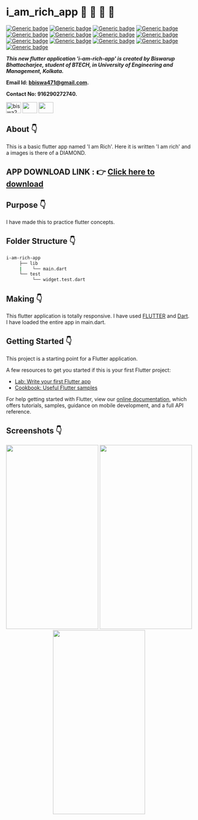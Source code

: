 # i_am_rich_app :star_struck: :memo: :iphone: :notebook: 

[![Generic badge](https://img.shields.io/badge/advance-Flutter-red)](https://shields.io/) [![Generic badge](https://img.shields.io/badge/advance-Dart-green)](https://shields.io/) [![Generic badge](https://img.shields.io/badge/Dart-Math-yellow)](https://shields.io/) [![Generic badge](https://img.shields.io/badge/android-ios-yellowgreen)](https://shields.io/) [![Generic badge](https://img.shields.io/badge/Material-UI-blue)](https://shields.io/) [![Generic badge](https://img.shields.io/badge/custom-widgets-orange)](https://shields.io/) [![Generic badge](https://img.shields.io/badge/database-SQL-yellow)](https://shields.io/) [![Generic badge](https://img.shields.io/badge/sqflite-any-crimson)](https://shields.io/) [![Generic badge](https://img.shields.io/badge/path__provider-any-pink)](https://shields.io/) [![Generic badge](https://img.shields.io/badge/%20%20intl-any-skyblue)](https://shields.io/) [![Generic badge](https://img.shields.io/badge/auto__size__text-%5E2.1.0-deepblue)](https://shields.io/) [![Generic badge](https://img.shields.io/badge/sdk-%22%3E%3D2.7.0%20%3C3.0.0%22-purple)](https://shields.io/) [![Generic badge](
https://img.shields.io/badge/cupertino__icons-%5E0.1.3-maroon)](https://shields.io/)

***This new flutter application 'i-am-rich-app' is created by Biswarup Bhattacharjee, student of BTECH, in University of Engineering and Management, Kolkata.***

**Email Id: bbiswa471@gmail.com.** 

**Contact No: 916290272740.** 


<p align="left">
<a href="https://www.facebook.com/profile.php?id=100070395300810" target="blank"><img align="center" src="https://cdn.jsdelivr.net/npm/simple-icons@3.0.1/icons/facebook.svg" alt="biswa2210" height="30" width="40" /></a>
<a href="https://instagram.com/biswarup2210" target="blank"><img align="center" src="https://cdn.jsdelivr.net/npm/simple-icons@3.0.1/icons/instagram.svg" alt="" height="30" width="40" /></a>
<a href="https://github.com/biswa2210/biswa2210" target="blank"><img align="center" src="https://cdn.jsdelivr.net/npm/simple-icons@3.0.1/icons/github.svg" alt="" height="30" width="40" /></a>
</p>

## About :point_down: 

<div align="justified">
     
This is a basic flutter app named 'I am Rich'. Here it is written 'I am rich' and a images is there of a DIAMOND.
     
</div>

## APP DOWNLOAD LINK : :point_right: <a href="https://drive.google.com/file/d/1Houem4HfBjeUS7w0fzGcRH03hl6ehvIL/view?usp=sharing" download>Click here to download</a>

## Purpose :point_down:

I have made this to practice flutter concepts.

## Folder Structure :point_down:
```bash
i-am-rich-app
     ├── lib
     |    └── main.dart
     └── test
          └── widget.test.dart
```     
                     
## Making :point_down:

This flutter application is totally responsive. I have used [FLUTTER](https://flutter.dev/?gclid=Cj0KCQjw38-DBhDpARIsADJ3kjliHdMH2hA97bBGqJtW5ORUUksCxpZ8cnrSWaH__HevGftAmP8AmvIaAhNlEALw_wcB&gclsrc=aw.ds) and [Dart](https://dart.dev/). I have loaded the entire app in main.dart.

## Getting Started :point_down: 

This project is a starting point for a Flutter application.

A few resources to get you started if this is your first Flutter project:

- [Lab: Write your first Flutter app](https://flutter.dev/docs/get-started/codelab)
- [Cookbook: Useful Flutter samples](https://flutter.dev/docs/cookbook)

For help getting started with Flutter, view our
[online documentation](https://flutter.dev/docs), which offers tutorials,
samples, guidance on mobile development, and a full API reference.

## Screenshots :point_down: 

<div align="center">
 
<a href="pics/i1.jpeg"><img src="pics/i1.jpeg" width="250" height= "500"></a> <a href="pics/i2.jpeg"><img src="pics/i2.jpeg" width="250" height= "500"></a> <a href="pics/i3.jpeg"><img src="pics/i3.jpeg" width="250" height= "500"></a>

</div>


